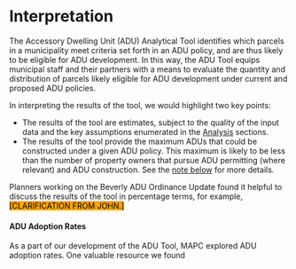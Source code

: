 # Interpretation

The Accessory Dwelling Unit (ADU) Analytical Tool identifies which parcels in a municipality meet criteria set forth in an ADU policy, and are thus likely to be eligible for ADU development. In this way, the ADU Tool equips municipal staff and their partners with a means to evaluate the quantity and distribution of parcels likely eligible for ADU development under current and proposed ADU policies.

In interpreting the results of the tool, we would highlight two key points:&#x20;

* The results of the tool are estimates, subject to the quality of the input data and the key assumptions enumerated in the [Analysis](broken-reference) sections.
* The results of the tool provide the maximum ADUs that could be constructed under a given ADU policy. This maximum is likely to be less than the number of property owners that pursue ADU permitting (where relevant) and ADU construction. See the [note below](interpretation.md#adu-adoption-rates) for more details.

Planners working on the Beverly ADU Ordinance Update found it helpful to discuss the results of the tool in percentage terms, for example, <mark style="background-color:orange;">\[CLARIFICATION FROM JOHN.]</mark>

#### ADU Adoption Rates

As a part of our development of the ADU Tool, MAPC explored ADU adoption rates. One valuable resource we found&#x20;
